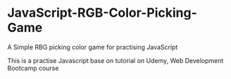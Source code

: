 # JavaScript-RGB-Color-Picking-Game

A Simple RBG picking color game for practising JavaScript

This is a practise Javascript base on tutorial on Udemy, Web Development Bootcamp course
